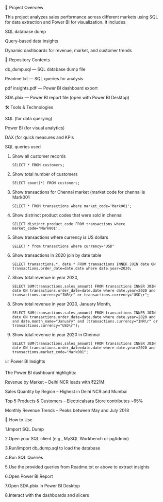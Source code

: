 🧾 Project Overview

This project analyzes sales performance across different markets using SQL for data extraction and Power BI for visualization. It includes:

SQL database dump

Query-based data insights

Dynamic dashboards for revenue, market, and customer trends

📁 Repository Contents

db_dump.sql — SQL database dump file

Readme.txt — SQL queries for analysis

pdf insights.pdf — Power BI dashboard export

SDA.pbix — Power BI report file (open with Power BI Desktop)

🛠️ Tools & Technologies

SQL (for data querying)

Power BI (for visual analytics)

DAX (for quick measures and KPIs


SQL queries used
1. Show all customer records

    `SELECT * FROM customers;`

2. Show total number of customers

    `SELECT count(*) FROM customers;`

3. Show transactions for Chennai market (market code for chennai is Mark001

    `SELECT * FROM transactions where market_code='Mark001';`

4. Show distrinct product codes that were sold in chennai

    `SELECT distinct product_code FROM transactions where market_code='Mark001';`

5. Show transactions where currency is US dollars

    `SELECT * from transactions where currency="USD"`

6. Show transactions in 2020 join by date table

    `SELECT transactions.*, date.* FROM transactions INNER JOIN date ON transactions.order_date=date.date where date.year=2020;`

7. Show total revenue in year 2020,

    `SELECT SUM(transactions.sales_amount) FROM transactions INNER JOIN date ON transactions.order_date=date.date where date.year=2020 and transactions.currency="INR\r" or transactions.currency="USD\r";`
	
8. Show total revenue in year 2020, January Month,

    `SELECT SUM(transactions.sales_amount) FROM transactions INNER JOIN date ON transactions.order_date=date.date where date.year=2020 and and date.month_name="January" and (transactions.currency="INR\r" or transactions.currency="USD\r");`

9. Show total revenue in year 2020 in Chennai

    `SELECT SUM(transactions.sales_amount) FROM transactions INNER JOIN date ON transactions.order_date=date.date where date.year=2020
and transactions.market_code="Mark001";`

📈 Power BI Insights

The Power BI dashboard highlights:

Revenue by Market – Delhi NCR leads with ₹221M

Sales Quantity by Region – Highest in Delhi NCR and Mumbai

Top 5 Products & Customers – Electricalsara Store contributes ~65%

Monthly Revenue Trends – Peaks between May and July 2018

🔧 How to Use

1.Import SQL Dump

2.Open your SQL client (e.g., MySQL Workbench or pgAdmin)

3.Run/import db_dump.sql to load the database

4.Run SQL Queries

5.Use the provided queries from Readme.txt or above to extract insights

6.Open Power BI Report

7.Open SDA.pbix in Power BI Desktop

8.Interact with the dashboards and slicers


